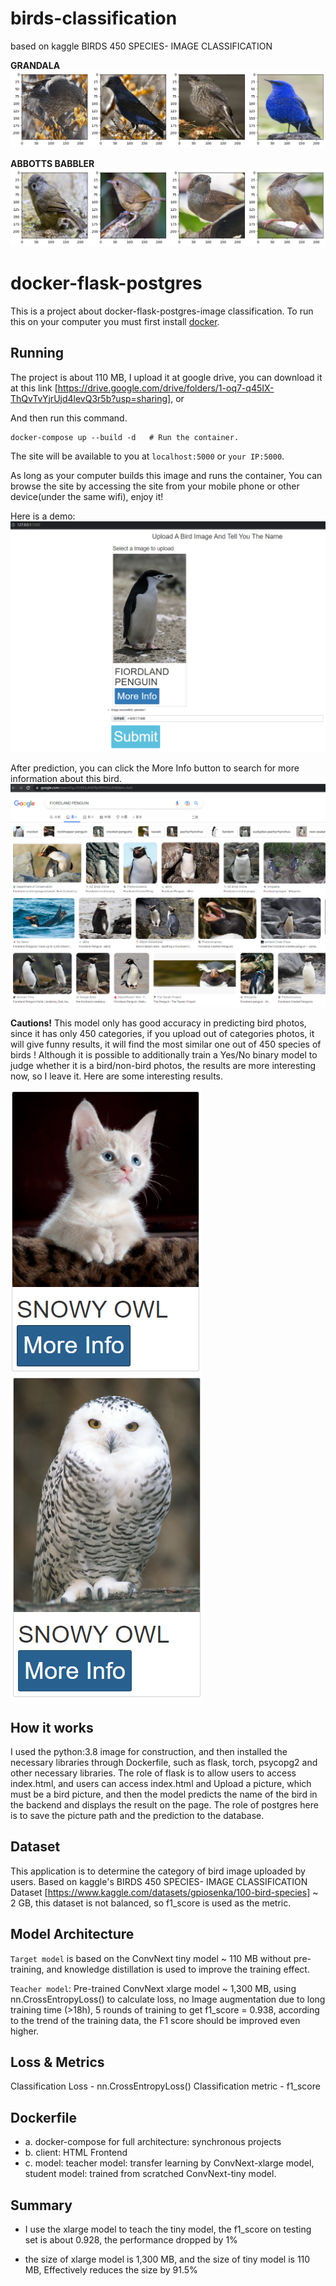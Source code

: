 # birds-classification
based on kaggle BIRDS 450 SPECIES- IMAGE CLASSIFICATION

<b>GRANDALA</b>
![alt text](https://github.com/hon20002000/birds-classification/blob/main/demo_images/GRANDALA.png "GRANDALA")

<b>ABBOTTS BABBLER</b>
![alt text](https://github.com/hon20002000/birds-classification/blob/main/demo_images/ABBOTTS%20BABBLER.png "ABBOTTS%20BABBLER")

# docker-flask-postgres

This is a project about docker-flask-postgres-image classification. To run this on your computer you must first install [docker](https://docs.docker.com/engine/installation/).

## Running

The project is about 110 MB, I upload it at google drive, you can download it at this link [https://drive.google.com/drive/folders/1-oq7-q45IX-ThQvTvYjrUjd4levQ3r5b?usp=sharing], or 




And then run this command.

```
docker-compose up --build -d   # Run the container.
```

The site will be available to you at `localhost:5000` or `your IP:5000`.

As long as your computer builds this image and runs the container, You can browse the site by accessing the site from your mobile phone or other device(under the same wifi), enjoy it!

Here is a demo:
![alt text](https://github.com/hon20002000/birds-classification/blob/main/demo_images/index.png "index")

After prediction, you can click the More Info button to search for more information about this bird.
![alt text](https://github.com/hon20002000/birds-classification/blob/main/demo_images/info.png "info")

<b>Cautions!</b>
This model only has good accuracy in predicting bird photos, since it has only 450 categories, if you upload out of categories photos, it will give funny results, it will find the most similar one out of 450 species of birds ! Although it is possible to additionally train a Yes/No binary model to judge whether it is a bird/non-bird photos, the results are more interesting now, so I leave it. Here are some interesting results.

![alt text](https://github.com/hon20002000/birds-classification/blob/main/demo_images/result1.png "result1")
![alt text](https://github.com/hon20002000/birds-classification/blob/main/demo_images/result2.png "result2")

## How it works

I used the python:3.8 image for construction, and then installed the necessary libraries through Dockerfile, such as flask, torch, psycopg2 and other necessary libraries. The role of flask is to allow users to access index.html, and users can access index.html and Upload a picture, which must be a bird picture, and then the model predicts the name of the bird in the backend and displays the result on the page. The role of postgres here is to save the picture path and the prediction to the database.

## Dataset

This application is to determine the category of bird image uploaded by users. Based on kaggle's BIRDS 450 SPECIES- IMAGE CLASSIFICATION Dataset [https://www.kaggle.com/datasets/gpiosenka/100-bird-species] ~ 2 GB, this dataset is not balanced, so f1_score is used as the metric.


## Model Architecture

`Target model` is based on the ConvNext tiny model ~ 110 MB without pre-training, and knowledge distillation is used to improve the training effect.

`Teacher model`: Pre-trained ConvNext xlarge model ~ 1,300 MB, using nn.CrossEntropyLoss() to calculate loss, no Image augmentation due to long training time (>18h), 5 rounds of training to get f1_score = 0.938, according to the trend of the training data, the F1 score should be improved even higher.

## Loss & Metrics

Classification Loss - nn.CrossEntropyLoss()
Classification metric - f1_score

## Dockerfile

- a. docker-compose for full architecture: synchronous projects
- b. client: HTML Frontend
- c. model: teacher model: transfer learning by ConvNext-xlarge model, student model: trained from scratched ConvNext-tiny model.

## Summary

- I use the xlarge model to teach the tiny model, the f1_score on testing set is about 0.928, the performance dropped by 1%

- the size of xlarge model is 1,300 MB, and the size of tiny model is 110 MB, Effectively reduces the size by 91.5%
